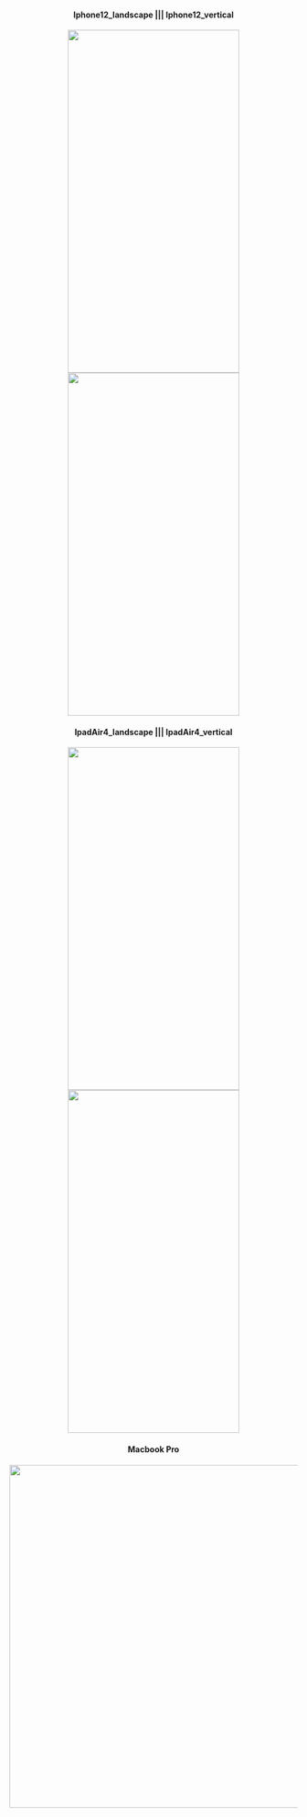 <h4 align="center">
  Iphone12_landscape ||| Iphone12_vertical
</h4>
<p align="center">  
 <img  src="https://user-images.githubusercontent.com/32062772/145248865-a1e12365-8ee9-4259-bba4-ca4df0a6fb35.png" width="300" height="600"> 
 <img  src="https://user-images.githubusercontent.com/32062772/145249920-2567e662-bc87-42dd-9f04-71ca204676f5.png" width="300" height="600">  
</p>
 <h4 align="center">
  IpadAir4_landscape ||| IpadAir4_vertical
</h4>
 <p align="center">   
   <img  src="https://user-images.githubusercontent.com/32062772/145253218-c8973c26-7f1d-44fa-af33-d71c9c6720d7.png" width="300" height="600"> 
   <img  src="https://user-images.githubusercontent.com/32062772/145253893-8ba4045b-aac6-4ed6-b9ac-c6e96560a0c6.png" width="300" height="600"> 
  </p>
 
 <h4 align="center">
 Macbook Pro
</h4>
 <p align="center"> 
<img  src="https://user-images.githubusercontent.com/32062772/145254372-29d0c4b0-7f70-47bd-8d75-dda380eb2d45.png" width="600" height="600">
 </p>

